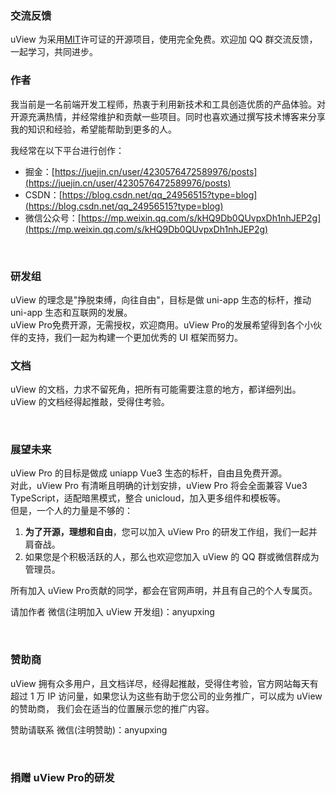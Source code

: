 ### 交流反馈

uView 为采用[MIT](https://baike.baidu.com/item/MIT/10772952)许可证的开源项目，使用完全免费。欢迎加 QQ 群交流反馈，一起学习，共同进步。

<qq-group></qq-group>

### 作者

我当前是一名前端开发工程师，热衷于利用新技术和工具创造优质的产品体验。对开源充满热情，并经常维护和贡献一些项目。同时也喜欢通过撰写技术博客来分享我的知识和经验，希望能帮助到更多的人。

我经常在以下平台进行创作：

- 掘金：[https://juejin.cn/user/4230576472589976/posts](https://juejin.cn/user/4230576472589976/posts)
- CSDN：[https://blog.csdn.net/qq_24956515?type=blog](https://blog.csdn.net/qq_24956515?type=blog)
- 微信公众号：[https://mp.weixin.qq.com/s/kHQ9Db0QUvpxDh1nhJEP2g](https://mp.weixin.qq.com/s/kHQ9Db0QUvpxDh1nhJEP2g)

<br>

### 研发组

uView 的理念是"挣脱束缚，向往自由"，目标是做 uni-app 生态的标杆，推动 uni-app 生态和互联网的发展。  
uView Pro免费开源，无需授权，欢迎商用。uView Pro的发展希望得到各个小伙伴的支持，我们一起为构建一个更加优秀的 UI 框架而努力。

<!-- 以下为部分对 uView 有特出贡献的研发组成员，排名不分先后： -->

<!-- <team-member-item></team-member-item> -->

<!-- ### 活跃开发者 -->

<!-- <activeDeveloper></activeDeveloper> -->

<!-- <br> -->

<!-- ### Github 贡献名单 -->

<!-- <br> -->
<!-- <githubContribution-list></githubContribution-list> -->

### 文档

uView 的文档，力求不留死角，把所有可能需要注意的地方，都详细列出。uView 的文档经得起推敲，受得住考验。  

<br>

### 展望未来

uView Pro 的目标是做成 uniapp Vue3 生态的标杆，自由且免费开源。  
对此，uView Pro 有清晰且明确的计划安排，uView Pro 将会全面兼容 Vue3 TypeScript，适配暗黑模式，整合 unicloud，加入更多组件和模板等。  
但是，一个人的力量是不够的：

1. **为了开源，理想和自由**，您可以加入 uView Pro 的研发工作组，我们一起并肩奋战。
2. 如果您是个积极活跃的人，那么也欢迎您加入 uView 的 QQ 群或微信群成为管理员。

所有加入 uView Pro贡献的同学，都会在官网声明，并且有自己的个人专属页。

请加作者 微信(注明加入 uView 开发组)：anyupxing

<br>

### 赞助商

uView 拥有众多用户，且文档详尽，经得起推敲，受得住考验，官方网站每天有超过 1 万 IP 访问量，如果您认为这些有助于您公司的业务推广，可以成为 uView 的赞助商，
我们会在适当的位置展示您的推广内容。

赞助请联系 微信(注明赞助)：anyupxing

<br>

### 捐赠 uView Pro的研发

<donation></donation>

<style scoped>
.page {
	width: 500px;
}

.col-box {
	text-align: center;
}
</style>
